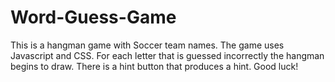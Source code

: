 # Word-Guess-Game
This is a hangman game with Soccer team names. The game uses Javascript and CSS. For each letter that is guessed incorrectly the hangman begins to draw. There is a hint button that produces a hint. Good luck!
